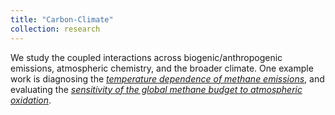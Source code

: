 ```yaml
---
title: "Carbon-Climate"
collection: research
---
```

We study the coupled interactions across biogenic/anthropogenic emissions, atmospheric chemistry, and the broader climate. One example work is diagnosing the _[temperature dependence of methane emissions](https://acp.copernicus.org/articles/23/3325/2023/)_, and evaluating the _[sensitivity of the global methane budget to atmospheric oxidation](https://acp.copernicus.org/articles/23/3325/2023/)_.
